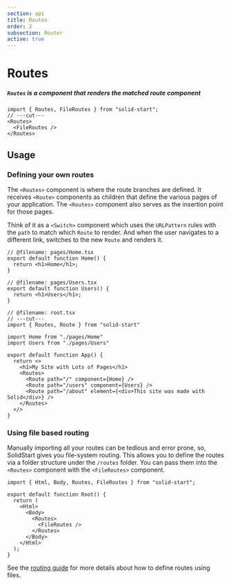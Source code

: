 ```yaml
---
section: api
title: Routes
order: 2
subsection: Router
active: true
---
```


# Routes

##### `Routes` is a component that renders the matched route component

<div class="text-lg">

```tsx twoslash
import { Routes, FileRoutes } from "solid-start";
// ---cut---
<Routes>
  <FileRoutes />
</Routes>
```

</div>

<table-of-contents></table-of-contents>

## Usage

### Defining your own routes

The `<Routes>` component is where the route branches are defined. It receives `<Route>` components as children that define the various pages of your application. The `<Routes>` component also serves as the insertion point for those pages.

Think of it as a `<Switch>` component which uses the `URLPattern` rules with the `path` to match which `Route` to render. And when the user navigates to a different link, switches to the new `Route` and renders it.


```tsx twoslash {9-13} filename="root.tsx"
// @filename: pages/Home.tsx
export default function Home() {
  return <h1>Home</h1>;
}

// @filename: pages/Users.tsx
export default function Users() {
  return <h1>Users</h1>;
}

// @filename: root.tsx
// ---cut---
import { Routes, Route } from "solid-start"

import Home from "./pages/Home"
import Users from "./pages/Users"

export default function App() {
  return <>
    <h1>My Site with Lots of Pages</h1>
    <Routes>
      <Route path="/" component={Home} />
      <Route path="/users" component={Users} />
      <Route path="/about" element={<div>This site was made with Solid</div>} />
    </Routes>
  </>
}
```

### Using file based routing

Manually importing all your routes can be tedious and error prone, so, SolidStart gives you file-system routing. This allows you to define the routes via a folder structure under the `/routes` folder. You can pass them into the `<Routes>` component with the `<FileRoutes>` component.

```tsx twoslash {7-9} filename="root.tsx"
import { Html, Body, Routes, FileRoutes } from "solid-start";

export default function Root() {
  return (
    <Html>
      <Body>
        <Routes>
          <FileRoutes />
        </Routes>
      </Body>
    </Html>
  );
}
```

See the [routing guide](/core-concepts/routing) for more details about how to define routes using files.


